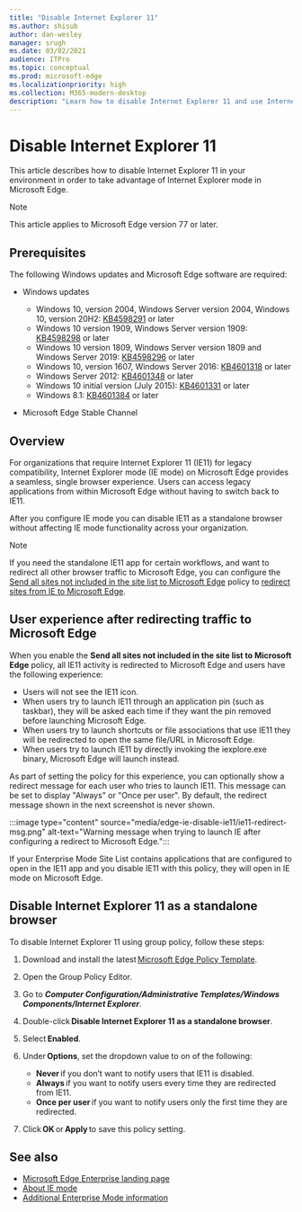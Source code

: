 ```yaml
---
title: "Disable Internet Explorer 11"
ms.author: shisub
author: dan-wesley
manager: srugh
ms.date: 03/02/2021
audience: ITPro
ms.topic: conceptual
ms.prod: microsoft-edge
ms.localizationpriority: high
ms.collection: M365-modern-desktop
description: "Learn how to disable Internet Explorer 11 and use Internet Explorer mode in Microsoft Edge."
---
```


# Disable Internet Explorer 11

This article describes how to disable Internet Explorer 11 in your environment in order to take advantage of Internet Explorer mode in Microsoft Edge.

> [!NOTE]
> This article applies to Microsoft Edge version 77 or later.

## Prerequisites

The following Windows updates and Microsoft Edge software are required:

- Windows updates

  - Windows 10, version 2004, Windows Server version 2004, Windows 10, version 20H2: [KB4598291](https://support.microsoft.com/topic/february-2-2021-kb4598291-os-builds-19041-789-and-19042-789-preview-6a766199-a4f1-616e-1f5c-58bdc3ca5e3b) or later
  - Windows 10 version 1909, Windows Server version 1909: [KB4598298](https://support.microsoft.com/topic/january-21-2021-kb4598298-os-build-18363-1350-preview-02dfd9ba-91a2-1b82-dede-42f288c02511) or later
  - Windows 10 version 1809, Windows Server version 1809 and Windows Server 2019: [KB4598296](https://support.microsoft.com/topic/january-21-2021-kb4598296-os-build-17763-1728-preview-4c0931ff-45b7-ff59-5e00-c03b5afb363d) or later
  - Windows 10, version 1607, Windows Server 2016: [KB4601318](https://support.microsoft.com/topic/february-9-2021-kb4601318-os-build-14393-4225-c5e3de6c-e3e6-ffb5-6197-48b9ce16446e) or later
  - Windows Server 2012: [KB4601348](https://support.microsoft.com/topic/february-9-2021-kb4601348-monthly-rollup-2c338c0c-73d6-fb80-cc91-f1a86e80db0c) or later
  - Windows 10 initial version (July 2015): [KB4601331](https://support.microsoft.com/office/february-9-2021%e2%80%94kb4601331-os-build-10240-18842-6227d078-fef3-8d67-27e0-1882e6cb79ff?ui=en-US&rs=en-US&ad=US) or later
  - Windows 8.1: [KB4601384](https://support.microsoft.com/topic/february-9-2021-kb4601384-monthly-rollup-16bdbb75-dd4b-2910-abc5-7891c9756b96) or later
- Microsoft Edge Stable Channel

## Overview

For organizations that require Internet Explorer 11 (IE11) for legacy compatibility, Internet Explorer mode (IE mode) on Microsoft Edge provides a seamless, single browser experience. Users can access legacy applications from within Microsoft Edge without having to switch back to IE11.

After you configure IE mode you can disable IE11 as a standalone browser without affecting IE mode functionality across your organization.

> [!NOTE]
> If you need the standalone IE11 app for certain workflows, and want to redirect all other browser traffic to Microsoft Edge, you can configure the [Send all sites not included in the site list to Microsoft Edge](https://docs.microsoft.com/deployedge/edge-ie-mode-policies#redirect-sites-from-ie-to-microsoft-edge) policy to [redirect sites from IE to Microsoft Edge](https://docs.microsoft.com/deployedge/edge-ie-mode-policies#redirect-sites-from-ie-to-microsoft-edge).

## User experience after redirecting traffic to Microsoft Edge

When you enable the **Send all sites not included in the site list to Microsoft Edge** policy, all IE11 activity is redirected to Microsoft Edge and users have the following experience:

- Users will not see the IE11 icon.
- When users try to launch IE11 through an application pin (such as taskbar), they will be asked each time if they want the pin removed before launching Microsoft Edge.
- When users try to launch shortcuts or file associations that use IE11 they will be redirected to open the same file/URL in Microsoft Edge.
- When users try to launch IE11 by directly invoking the iexplore.exe binary, Microsoft Edge will launch instead.

As part of setting the policy for this experience, you can optionally show a redirect message for each user who tries to launch IE11. This message can be set to display "Always" or "Once per user". By default, the redirect message shown in the next screenshot is never shown.

:::image type="content" source="media/edge-ie-disable-ie11/ie11-redirect-msg.png" alt-text="Warning message when trying to launch IE after configuring a redirect to Microsoft Edge.":::

If your Enterprise Mode Site List contains applications that are configured to open in the IE11 app and you disable IE11 with this policy, they will open in IE mode on Microsoft Edge.

## Disable Internet Explorer 11 as a standalone browser

To disable Internet Explorer 11 using group policy, follow these steps:

1. Download and install the latest [Microsoft Edge Policy Template](https://www.microsoft.com/en-us/business/download).
2. Open the Group Policy Editor.
3. Go to ***Computer Configuration/Administrative Templates/Windows Components/Internet Explorer***. 
4. Double-click **Disable Internet Explorer 11 as a standalone browser**.
5. Select **Enabled**.
6. Under **Options**, set the dropdown value to on of the following:

   - **Never** if you don’t want to notify users that IE11 is disabled.
   - **Always** if you want to notify users every time they are redirected from IE11.
   - **Once per user** if you want to notify users only the first time they are redirected.

7. Click **OK** or **Apply** to save this policy setting.

## See also

- [Microsoft Edge Enterprise landing page](https://aka.ms/EdgeEnterprise)
- [About IE mode](https://docs.microsoft.com/deployedge/edge-ie-mode)
- [Additional Enterprise Mode information](https://docs.microsoft.com/internet-explorer/ie11-deploy-guide/enterprise-mode-overview-for-ie11)